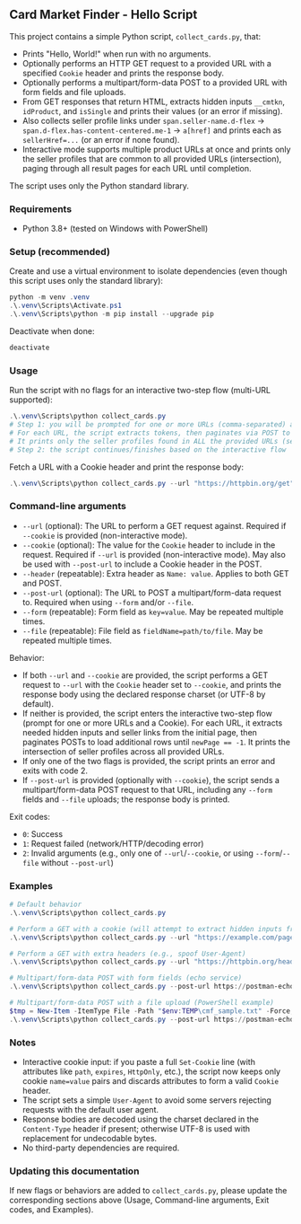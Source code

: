 ## Card Market Finder - Hello Script

This project contains a simple Python script, `collect_cards.py`, that:

- Prints "Hello, World!" when run with no arguments.
- Optionally performs an HTTP GET request to a provided URL with a specified `Cookie` header and prints the response body.
- Optionally performs a multipart/form-data POST to a provided URL with form fields and file uploads.
- From GET responses that return HTML, extracts hidden inputs `__cmtkn`, `idProduct`, and `isSingle` and prints their values (or an error if missing).
- Also collects seller profile links under `span.seller-name.d-flex` → `span.d-flex.has-content-centered.me-1` → `a[href]` and prints each as `sellerHref=...` (or an error if none found).
- Interactive mode supports multiple product URLs at once and prints only the seller profiles that are common to all provided URLs (intersection), paging through all result pages for each URL until completion.

The script uses only the Python standard library.

### Requirements

- Python 3.8+ (tested on Windows with PowerShell)

### Setup (recommended)

Create and use a virtual environment to isolate dependencies (even though this script uses only the standard library):

```powershell
python -m venv .venv
.\.venv\Scripts\Activate.ps1
.\.venv\Scripts\python -m pip install --upgrade pip
```

Deactivate when done:

```powershell
deactivate
```

### Usage

Run the script with no flags for an interactive two-step flow (multi-URL supported):

```powershell
.\.venv\Scripts\python collect_cards.py
# Step 1: you will be prompted for one or more URLs (comma-separated) and a Cookie header
# For each URL, the script extracts tokens, then paginates via POST to load all seller rows
# It prints only the seller profiles found in ALL the provided URLs (set intersection)
# Step 2: the script continues/finishes based on the interactive flow
```

Fetch a URL with a Cookie header and print the response body:

```powershell
.\.venv\Scripts\python collect_cards.py --url "https://httpbin.org/get" --cookie "sessionid=abc123"
```

### Command-line arguments

- `--url` (optional): The URL to perform a GET request against. Required if `--cookie` is provided (non-interactive mode).
- `--cookie` (optional): The value for the `Cookie` header to include in the request. Required if `--url` is provided (non-interactive mode). May also be used with `--post-url` to include a Cookie header in the POST.
- `--header` (repeatable): Extra header as `Name: value`. Applies to both GET and POST.
- `--post-url` (optional): The URL to POST a multipart/form-data request to. Required when using `--form` and/or `--file`.
- `--form` (repeatable): Form field as `key=value`. May be repeated multiple times.
- `--file` (repeatable): File field as `fieldName=path/to/file`. May be repeated multiple times.

Behavior:
- If both `--url` and `--cookie` are provided, the script performs a GET request to `--url` with the `Cookie` header set to `--cookie`, and prints the response body using the declared response charset (or UTF-8 by default).
- If neither is provided, the script enters the interactive two-step flow (prompt for one or more URLs and a Cookie). For each URL, it extracts needed hidden inputs and seller links from the initial page, then paginates POSTs to load additional rows until `newPage == -1`. It prints the intersection of seller profiles across all provided URLs.
- If only one of the two flags is provided, the script prints an error and exits with code 2.
- If `--post-url` is provided (optionally with `--cookie`), the script sends a multipart/form-data POST request to that URL, including any `--form` fields and `--file` uploads; the response body is printed.

Exit codes:

- `0`: Success
- `1`: Request failed (network/HTTP/decoding error)
- `2`: Invalid arguments (e.g., only one of `--url`/`--cookie`, or using `--form`/`--file` without `--post-url`)

### Examples

```powershell
# Default behavior
.\.venv\Scripts\python collect_cards.py

# Perform a GET with a cookie (will attempt to extract hidden inputs from HTML)
.\.venv\Scripts\python collect_cards.py --url "https://example.com/page" --cookie "foo=bar"

# Perform a GET with extra headers (e.g., spoof User-Agent)
.\.venv\Scripts\python collect_cards.py --url "https://httpbin.org/headers" --cookie "foo=bar" --header "User-Agent: Mozilla/5.0"

# Multipart/form-data POST with form fields (echo service)
.\.venv\Scripts\python collect_cards.py --post-url https://postman-echo.com/post --form a=1 --form b=2

# Multipart/form-data POST with a file upload (PowerShell example)
$tmp = New-Item -ItemType File -Path "$env:TEMP\cmf_sample.txt" -Force; Set-Content -Path $tmp -Value "sample text"; \
.\.venv\Scripts\python collect_cards.py --post-url https://postman-echo.com/post --form note=hello --file upload=$tmp
```

### Notes

- Interactive cookie input: if you paste a full `Set-Cookie` line (with attributes like `path`, `expires`, `HttpOnly`, etc.), the script now keeps only cookie `name=value` pairs and discards attributes to form a valid `Cookie` header.
- The script sets a simple `User-Agent` to avoid some servers rejecting requests with the default user agent.
- Response bodies are decoded using the charset declared in the `Content-Type` header if present; otherwise UTF-8 is used with replacement for undecodable bytes.
- No third-party dependencies are required.

### Updating this documentation

If new flags or behaviors are added to `collect_cards.py`, please update the corresponding sections above (Usage, Command-line arguments, Exit codes, and Examples).


